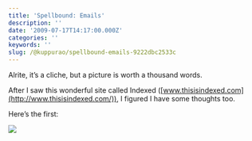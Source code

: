 ```yaml
---
title: 'Spellbound: Emails'
description: ''
date: '2009-07-17T14:17:00.000Z'
categories: ''
keywords: ''
slug: /@kuppurao/spellbound-emails-9222dbc2533c
---
```


Alrite, it’s a cliche, but a picture is worth a thousand words.

After I saw this wonderful site called Indexed ([www.thisisindexed.com](http://www.thisisindexed.com/)), I figured I have some thoughts too.

Here’s the first:

![](https://cdn-images-1.medium.com/max/800/0*EbZHz0HCEa0KBkBc.png)
